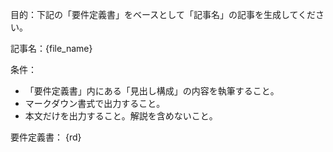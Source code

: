 目的：下記の「要件定義書」をベースとして「記事名」の記事を生成してください。

記事名：{file_name}

条件：
- 「要件定義書」内にある「見出し構成」の内容を執筆すること。
- マークダウン書式で出力すること。
- 本文だけを出力すること。解説を含めないこと。

要件定義書：
{rd}
